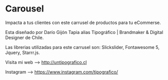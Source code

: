 # Carousel

Impacta a tus clientes con este carrusel de productos para tu eCommerse.

Esta diseñado por Darío Gijón Tapia alias Tipográfico | Brandmaker & Digital Designer de Chile.

Las librerias utilizadas para este carrusel son: Slickslider, Fontawesome 5, Jquery, Starrr.js.

Visita mi web --> http://untipografico.cl

Instagram --> https://www.instagram.com/tipografico/

